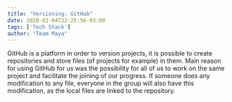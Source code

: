 ```yaml
---
title: "Versioning: GitHub"
date: 2020-02-04T22:25:56-03:00
tags: ['Tech Stack']
author: "Team Maya"
---
```


GitHub is a platform in order to version projects, it is possible to create repositories and store files (of projects for example) in them. Main
reason for using GitHub for us was the possibility for all of us to work on the same project and facilitate the joining of our progress. If someone does
any modification to any file, everyone in the group will also have this modification, as the local files are linked to the repository.